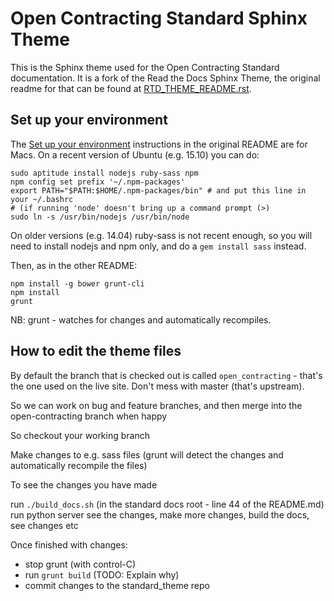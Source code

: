 # Open Contracting Standard Sphinx Theme

This is the Sphinx theme used for the Open Contracting Standard documentation. It is a fork of the Read the Docs Sphinx Theme, the original readme for that can be found at [RTD_THEME_README.rst](RTD_THEME_README.rst).

## Set up your environment

The [Set up your environment](https://github.com/open-contracting/standard_theme/blob/open_contracting/RTD_THEME_README.rst#set-up-your-environment) instructions in the original README are for Macs. On a recent version of Ubuntu (e.g. 15.10) you can do:

```
sudo aptitude install nodejs ruby-sass npm
npm config set prefix '~/.npm-packages'
export PATH="$PATH:$HOME/.npm-packages/bin" # and put this line in your ~/.bashrc
# (if running 'node' doesn't bring up a command prompt (>)
sudo ln -s /usr/bin/nodejs /usr/bin/node
```

On older versions (e.g. 14.04) ruby-sass is not recent enough, so you will need to install nodejs and npm only, and do a `gem install sass` instead.

Then, as in the other README:

```
npm install -g bower grunt-cli
npm install
grunt
```

NB: grunt - watches for changes and automatically recompiles.

## How to edit the theme files

By default the branch that is checked out is called `open_contracting` - that's the one used on the live site. Don't mess with master (that's upstream).

So we can work on bug and feature branches, and then merge into the open-contracting branch when happy

So checkout your working branch

Make changes to e.g. sass files (grunt will detect the changes and automatically recompile the files)

To see the changes you have made

run `./build_docs.sh` (in the standard docs root - line 44 of the README.md)
run python server
see the changes, make more changes, build the docs, see changes etc

Once finished with changes:
* stop grunt (with control-C)
* run `grunt build` (TODO: Explain why)
* commit changes to the standard_theme repo


